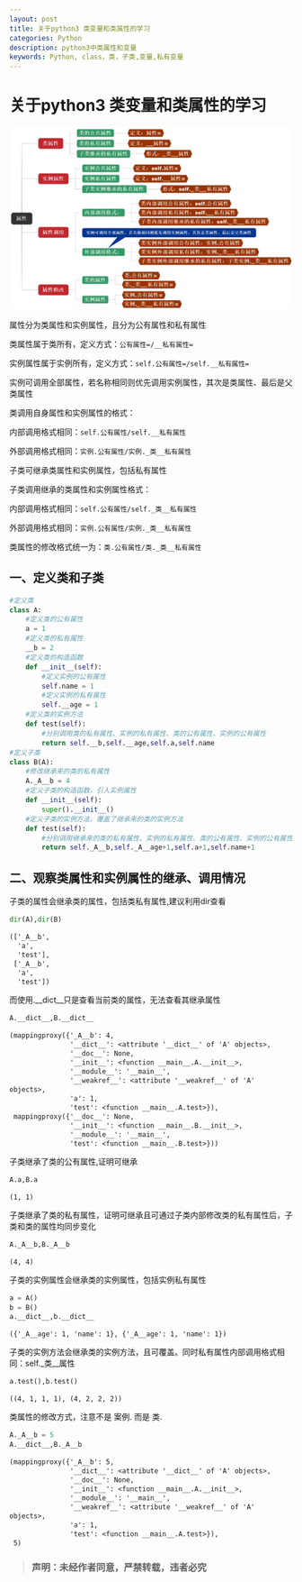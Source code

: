 ```yaml
---
layout: post
title: 关于python3 类变量和类属性的学习
categories: Python
description: python3中类属性和变量
keywords: Python, class，类，子类,变量,私有变量
---
```

# 关于python3 类变量和类属性的学习 #

![lei](/images/blog/2017-07-19_0.png)

属性分为类属性和实例属性，且分为公有属性和私有属性

类属性属于类所有，定义方式：`公有属性=/__私有属性=`

实例属性属于实例所有，定义方式：`self.公有属性=/self.__私有属性=`

实例可调用全部属性，若名称相同则优先调用实例属性，其次是类属性、最后是父类属性

类调用自身属性和实例属性的格式：

内部调用格式相同：`self.公有属性/self.__私有属性`

外部调用格式相同：`实例.公有属性/实例._类__私有属性`

子类可继承类属性和实例属性，包括私有属性

子类调用继承的类属性和实例属性格式：

内部调用格式相同：`self.公有属性/self._类__私有属性`

外部调用格式相同：`实例.公有属性/实例._类__私有属性`

类属性的修改格式统一为：`类.公有属性/类._类__私有属性`

## 一、定义类和子类


```python
#定义类
class A:
    #定义类的公有属性
    a = 1
    #定义类的私有属性
    __b = 2  
    #定义类的构造函数
    def __init__(self):
        #定义实例的公有属性
        self.name = 1
        #定义实例的私有属性
        self.__age = 1
    #定义类的实例方法
    def test(self):
        #分别调用类的私有属性、实例的私有属性、类的公有属性、实例的公有属性
        return self.__b,self.__age,self.a,self.name
#定义子类
class B(A):
    #修改继承来的类的私有属性
    A._A__b = 4
    #定义子类的构造函数，引入实例属性
    def __init__(self):
        super().__init__()
    #定义子类的实例方法，覆盖了继承来的类的实例方法
    def test(self):
        #分别调用继承来的类的私有属性、实例的私有属性、类的公有属性、实例的公有属性，并加以改造
        return self._A__b,self._A__age+1,self.a+1,self.name+1
```

## 二、观察类属性和实例属性的继承、调用情况

子类的属性会继承类的属性，包括类私有属性,建议利用dir查看


```python
dir(A),dir(B)
```




    (['_A__b',
      'a',
      'test'],
     ['_A__b',
      'a',
      'test'])


而使用.__dict__只是查看当前类的属性，无法查看其继承属性


```python
A.__dict__,B.__dict__
```




    (mappingproxy({'_A__b': 4,
                   '__dict__': <attribute '__dict__' of 'A' objects>,
                   '__doc__': None,
                   '__init__': <function __main__.A.__init__>,
                   '__module__': '__main__',
                   '__weakref__': <attribute '__weakref__' of 'A' objects>,
                   'a': 1,
                   'test': <function __main__.A.test>}),
     mappingproxy({'__doc__': None,
                   '__init__': <function __main__.B.__init__>,
                   '__module__': '__main__',
                   'test': <function __main__.B.test>}))



子类继承了类的公有属性,证明可继承


```python
A.a,B.a
```




    (1, 1)



子类继承了类的私有属性，证明可继承且可通过子类内部修改类的私有属性后，子类和类的属性均同步变化


```python
A._A__b,B._A__b
```




    (4, 4)



子类的实例属性会继承类的实例属性，包括实例私有属性


```python
a = A()
b = B()
a.__dict__,b.__dict__
```




    ({'_A__age': 1, 'name': 1}, {'_A__age': 1, 'name': 1})



子类的实例方法会继承类的实例方法，且可覆盖。同时私有属性内部调用格式相同：self._类__属性


```python
a.test(),b.test()
```




    ((4, 1, 1, 1), (4, 2, 2, 2))



类属性的修改方式，注意不是 案例. 而是 类.


```python
A._A__b = 5
A.__dict__,B._A__b
```


    (mappingproxy({'_A__b': 5,
                   '__dict__': <attribute '__dict__' of 'A' objects>,
                   '__doc__': None,
                   '__init__': <function __main__.A.__init__>,
                   '__module__': '__main__',
                   '__weakref__': <attribute '__weakref__' of 'A' objects>,
                   'a': 1,
                   'test': <function __main__.A.test>}),
     5)

>### 声明：未经作者同意，严禁转载，违者必究
